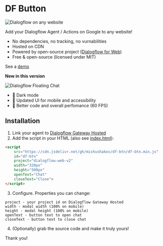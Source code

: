 # DF Button

![Dialogflow on any website](https://i.imgur.com/1Rzgibt.gif)

Add your Dialogflow Agent / Actions on Google to any website!

- No dependencies, no tracking, no vurnabilities
- Hosted on CDN
- Powered by open-source project ([Dialogflow for Web](https://github.com/mishushakov/dialogflow-web-v2))
- Free & open-source (licensed under MIT)

See a [demo](https://mishushakov.github.io/df-btn)

**New in this version**

![Dialogflow Floating Chat](https://i.imgur.com/TlYPGF5.gif)

- 🎉 Dark mode
- 🎉 Updated UI for mobile and accessibility
- 🎉 Better code and overall perfomance (60 FPS)

## Installation

1. Link your agent to [Dialogflow Gateway Hosted](http://dialogflow.cloud.ushakov.co)
2. Add the script in your HTML (also see [index.html](./index.html)):

```html
<script
    src="https://cdn.jsdelivr.net/gh/mishushakov/df-btn/df-btn.min.js"
    id="df-btn"
    project="dialogflow-web-v2"
    width="320px"
    height="500px"
    openText="Chat"
    closeText="Close">
</script>
```

3. Configure. Properties you can change:

```
project - your project id on Dialogflow Gateway Hosted
width - modal width (100% on mobile)
height - modal height (100% on mobile)
openText - button text to open chat
closeText - button text to close chat
```

4. (Optionally) grab the source code and make it truly yours!

Thank you!